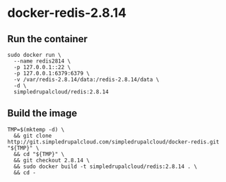 docker-redis-2.8.14
===================

Run the container
-----------------

    sudo docker run \
      --name redis2814 \
      -p 127.0.0.1::22 \
      -p 127.0.0.1:6379:6379 \
      -v /var/redis-2.8.14/data:/redis-2.8.14/data \
      -d \
      simpledrupalcloud/redis:2.8.14

Build the image
---------------

    TMP=$(mktemp -d) \
      && git clone http://git.simpledrupalcloud.com/simpledrupalcloud/docker-redis.git "${TMP}" \
      && cd "${TMP}" \
      && git checkout 2.8.14 \
      && sudo docker build -t simpledrupalcloud/redis:2.8.14 . \
      && cd -